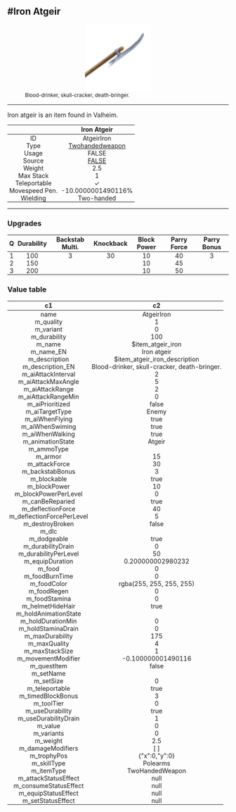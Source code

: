 <meta property="og:title" content="Iron Atgeir - MoreValheim" /><meta property="og:type" content="website" /><meta property="og:image" content="/assets/iron_atgeir.png" /><meta property="og:description" content="Iron Atgeir is an item found in Valheim." /><meta name="theme-color" content="#546D78"><meta name="twitter:card" content="summary_large_image">
#Iron Atgeir
-------------
<style>img {width:20px;}.tb {width:150px;display: block;margin-left: auto;margin-right: auto;}</style>

<style>.md-typeset table:not([class]) th:not([align]) {min-width:unset!important;}</style>
<style>td{padding:0em 0.3em!important;text-align:center!important;border-left:.05rem solid var(--md-default-fg-color--lightest)}</style>

<style>th{padding:0.1em 0.3em!important;text-align:center!important;font-weight:bold}</style>

<style>pre{text-align:right!important}</style>
<style>table tr td:first-child {border-left: 0;};</style>

<figure><img src="/assets/iron_atgeir.png" class="tb" /><figcaption><small>Blood-drinker, skull-cracker, death-bringer.</small></figcaption></figure>

-------------

Iron atgeir is an item found in Valheim.

|        | Iron Atgeir              |
| ----------- | ------------------------------------ |
| ID |AtgeirIron
| Type | [Twohandedweapon](../../types/twohandedweapon)
| Usage | FALSE<br>
| Source | [FALSE](../../items/false)
| Weight | 2.5 |
| Max Stack | 1 |
| Teleportable | ✓
| Movespeed Pen. | -10.0000001490116%
| Wielding | Two-handed


-------------

### Upgrades
| Q | Durability | Backstab Multi. | Knockback | Block Power | Parry Force | Parry Bonus
| - | - | - | - | - | - | - 
1 | 100 | 3 | 30 | 10 | 40 | 3 | 
 | 2 | 150 |  |  | 10 | 45 |  | 
 | 3 | 200 |  |  | 10 | 50 |  | 


### Value table
|c1|c2|
|----|----|
|name|AtgeirIron|
|m_quality|1|
|m_variant|0|
|m_durability|100|
|m_name|$item_atgeir_iron|
|m_name_EN|Iron atgeir|
|m_description|$item_atgeir_iron_description|
|m_description_EN|Blood-drinker, skull-cracker, death-bringer.|
|m_aiAttackInterval|2|
|m_aiAttackMaxAngle|5|
|m_aiAttackRange|2|
|m_aiAttackRangeMin|0|
|m_aiPrioritized|false|
|m_aiTargetType|Enemy|
|m_aiWhenFlying|true|
|m_aiWhenSwiming|true|
|m_aiWhenWalking|true|
|m_animationState|Atgeir|
|m_ammoType||
|m_armor|15|
|m_attackForce|30|
|m_backstabBonus|3|
|m_blockable|true|
|m_blockPower|10|
|m_blockPowerPerLevel|0|
|m_canBeReparied|true|
|m_deflectionForce|40|
|m_deflectionForcePerLevel|5|
|m_destroyBroken|false|
|m_dlc||
|m_dodgeable|true|
|m_durabilityDrain|0|
|m_durabilityPerLevel|50|
|m_equipDuration|0.200000002980232|
|m_food|0|
|m_foodBurnTime|0|
|m_foodColor|rgba(255, 255, 255, 255)|
|m_foodRegen|0|
|m_foodStamina|0|
|m_helmetHideHair|true|
|m_holdAnimationState||
|m_holdDurationMin|0|
|m_holdStaminaDrain|0|
|m_maxDurability|175|
|m_maxQuality|4|
|m_maxStackSize|1|
|m_movementModifier|-0.100000001490116|
|m_questItem|false|
|m_setName||
|m_setSize|0|
|m_teleportable|true|
|m_timedBlockBonus|3|
|m_toolTier|0|
|m_useDurability|true|
|m_useDurabilityDrain|1|
|m_value|0|
|m_variants|0|
|m_weight|2.5|
|m_damageModifiers|[  ]|
|m_trophyPos|{"x":0,"y":0}|
|m_skillType|Polearms|
|m_itemType|TwoHandedWeapon|
|m_attackStatusEffect|null|
|m_consumeStatusEffect|null|
|m_equipStatusEffect|null|
|m_setStatusEffect|null|
